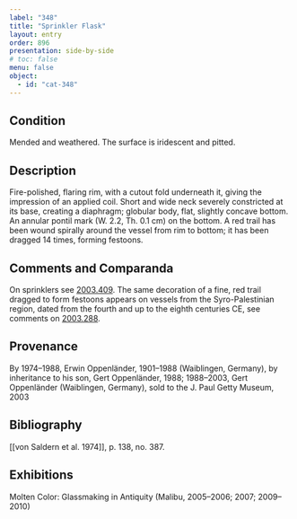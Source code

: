 ```yaml
---
label: "348"
title: "Sprinkler Flask"
layout: entry
order: 896
presentation: side-by-side
# toc: false
menu: false
object:
  - id: "cat-348"
---
```


## Condition

Mended and weathered. The surface is iridescent and pitted.

## Description

Fire-polished, flaring rim, with a cutout fold underneath it, giving the impression of an applied coil. Short and wide neck severely constricted at its base, creating a diaphragm; globular body, flat, slightly concave bottom. An annular pontil mark (W. 2.2, Th. 0.1 cm) on the bottom. A red trail has been wound spirally around the vessel from rim to bottom; it has been dragged 14 times, forming festoons.

## Comments and Comparanda

On sprinklers see [2003.409](#num). The same decoration of a fine, red trail dragged to form festoons appears on vessels from the Syro-Palestinian region, dated from the fourth and up to the eighth centuries CE, see comments on [2003.288](#num).

## Provenance

By 1974–1988, Erwin Oppenländer, 1901–1988 (Waiblingen, Germany), by inheritance to his son, Gert Oppenländer, 1988; 1988–2003, Gert Oppenländer (Waiblingen, Germany), sold to the J. Paul Getty Museum, 2003

## Bibliography

[[von Saldern et al. 1974]], p. 138, no. 387.

## Exhibitions

Molten Color: Glassmaking in Antiquity (Malibu, 2005–2006; 2007; 2009–2010)